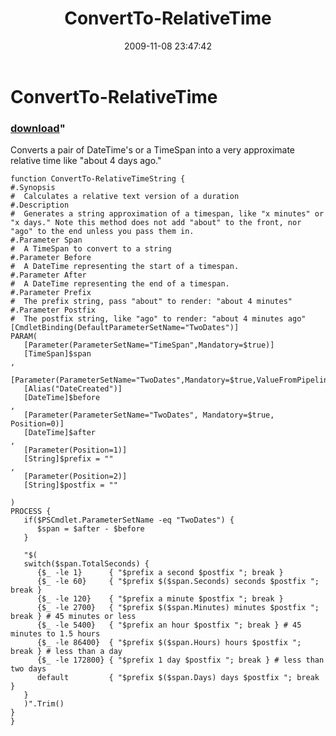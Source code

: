 ﻿---
pid:            1463
parent:         0
children:       
poster:         Joel Bennett
title:          ConvertTo-RelativeTime
date:           2009-11-08 23:47:42
format:         posh
---

# ConvertTo-RelativeTime

### [download](1463.ps1)"

Converts a pair of DateTime's or a TimeSpan into a very approximate relative time like "about 4 days ago."

```posh
function ConvertTo-RelativeTimeString {
#.Synopsis 
#  Calculates a relative text version of a duration
#.Description
#  Generates a string approximation of a timespan, like "x minutes" or "x days." Note this method does not add "about" to the front, nor "ago" to the end unless you pass them in.
#.Parameter Span
#  A TimeSpan to convert to a string
#.Parameter Before
#  A DateTime representing the start of a timespan.
#.Parameter After
#  A DateTime representing the end of a timespan.
#.Parameter Prefix
#  The prefix string, pass "about" to render: "about 4 minutes"
#.Parameter Postfix
#  The postfix string, like "ago" to render: "about 4 minutes ago"
[CmdletBinding(DefaultParameterSetName="TwoDates")]
PARAM(
   [Parameter(ParameterSetName="TimeSpan",Mandatory=$true)]
   [TimeSpan]$span
,
   [Parameter(ParameterSetName="TwoDates",Mandatory=$true,ValueFromPipeline=$true)]
   [Alias("DateCreated")]
   [DateTime]$before
,
   [Parameter(ParameterSetName="TwoDates", Mandatory=$true, Position=0)]
   [DateTime]$after
,
   [Parameter(Position=1)]
   [String]$prefix = ""
,
   [Parameter(Position=2)]
   [String]$postfix = ""
 
)
PROCESS {
   if($PSCmdlet.ParameterSetName -eq "TwoDates") {
      $span = $after - $before
   }
   
   "$(
   switch($span.TotalSeconds) {
      {$_ -le 1}      { "$prefix a second $postfix "; break }     
      {$_ -le 60}     { "$prefix $($span.Seconds) seconds $postfix "; break }
      {$_ -le 120}    { "$prefix a minute $postfix "; break }
      {$_ -le 2700}   { "$prefix $($span.Minutes) minutes $postfix "; break } # 45 minutes or less
      {$_ -le 5400}   { "$prefix an hour $postfix "; break } # 45 minutes to 1.5 hours 
      {$_ -le 86400}  { "$prefix $($span.Hours) hours $postfix "; break } # less than a day
      {$_ -le 172800} { "$prefix 1 day $postfix "; break } # less than two days
      default         { "$prefix $($span.Days) days $postfix "; break } 
   }
   )".Trim()
}
}

```
